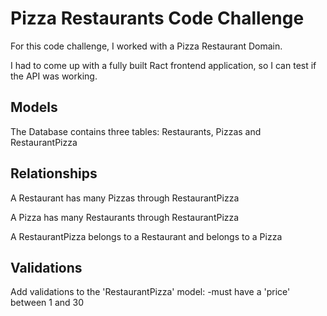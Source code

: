 # Pizza Restaurants Code Challenge

For this code challenge, I worked with a Pizza Restaurant Domain.

I had to come up with a fully built Ract frontend application, so I can test if the API was working.

## Models

The Database contains three tables:
Restaurants, Pizzas and RestaurantPizza

## Relationships

A Restaurant has many Pizzas through RestaurantPizza

A Pizza has many Restaurants through RestaurantPizza

A RestaurantPizza belongs to a Restaurant and belongs to a Pizza

## Validations

Add validations to the 'RestaurantPizza' model:
-must have a 'price' between 1 and 30